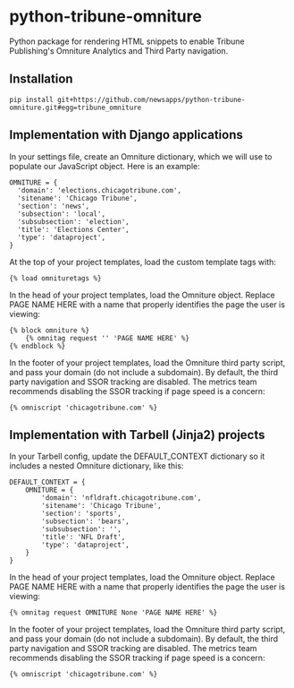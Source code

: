 python-tribune-omniture
=======================

Python package for rendering HTML snippets to enable Tribune Publishing's Omniture Analytics and Third Party navigation.

Installation
------------

    pip install git+https://github.com/newsapps/python-tribune-omniture.git#egg=tribune_omniture

Implementation with Django applications
---------------------------------------

In your settings file, create an Omniture dictionary, which we will use to populate our JavaScript object. Here is an example:

    OMNITURE = {
      'domain': 'elections.chicagotribune.com',
      'sitename': 'Chicago Tribune',
      'section': 'news',
      'subsection': 'local',
      'subsubsection': 'election',
      'title': 'Elections Center',
      'type': 'dataproject',
    }

At the top of your project templates, load the custom template tags with:

    {% load omnituretags %}

In the head of your project templates, load the Omniture object. Replace PAGE NAME HERE with a name that properly identifies the page the user is viewing:

    {% block omniture %}
        {% omnitag request '' 'PAGE NAME HERE' %}
    {% endblock %}

In the footer of your project templates, load the Omniture third party script, and pass your domain (do not include a subdomain). By default, the third party navigation and SSOR tracking are disabled. The metrics team recommends disabling the SSOR tracking if page speed is a concern:

    {% omniscript 'chicagotribune.com' %}

Implementation with Tarbell (Jinja2) projects
---------------------------------------------

In your Tarbell config, update the DEFAULT_CONTEXT dictionary so it includes a nested Omniture dictionary, like this:

    DEFAULT_CONTEXT = {
        OMNITURE = {
            'domain': 'nfldraft.chicagotribune.com',
            'sitename': 'Chicago Tribune',
            'section': 'sports',
            'subsection': 'bears',
            'subsubsection': '',
            'title': 'NFL Draft',
            'type': 'dataproject',
        }
    }

In the head of your project templates, load the Omniture object. Replace PAGE NAME HERE with a name that properly identifies the page the user is viewing:

    {% omnitag request OMNITURE None 'PAGE NAME HERE' %}

In the footer of your project templates, load the Omniture third party script, and pass your domain (do not include a subdomain). By default, the third party navigation and SSOR tracking are disabled. The metrics team recommends disabling the SSOR tracking if page speed is a concern:

    {% omniscript 'chicagotribune.com' %}

